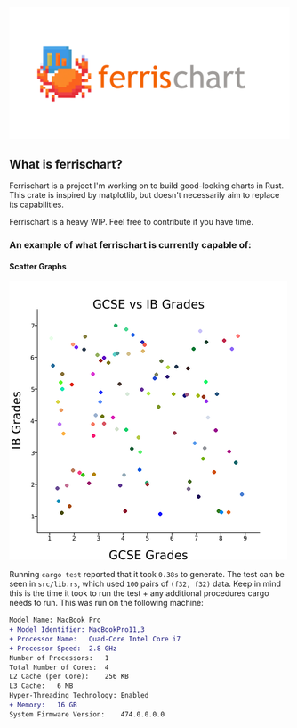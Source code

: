 <img src=".github/banner.png" alt="ferrischart">

## What is ferrischart?
Ferrischart is a project I'm working on to build good-looking charts in Rust. This crate is inspired by matplotlib, but doesn't necessarily aim to replace its capabilities.

Ferrischart is a heavy WIP. Feel free to contribute if you have time.

### An example of what ferrischart is currently capable of:

#### Scatter Graphs

![scatter](tests/scatter.png)

Running `cargo test` reported that it took `0.38s` to generate. The test can be seen in `src/lib.rs`, which used `100` pairs of `(f32, f32)` data. Keep in mind this is the time it took to run the test + any additional procedures cargo needs to run. This was run on the following machine:
```diff
Model Name:	MacBook Pro
+ Model Identifier:	MacBookPro11,3
+ Processor Name:	Quad-Core Intel Core i7
+ Processor Speed:	2.8 GHz
Number of Processors:	1
Total Number of Cores:	4
L2 Cache (per Core):	256 KB
L3 Cache:	6 MB
Hyper-Threading Technology:	Enabled
+ Memory:	16 GB
System Firmware Version:	474.0.0.0.0
```